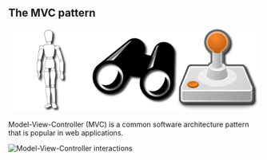## The MVC pattern

![Model-View-Controller](/img/model-view-controller.png)

Model-View-Controller (MVC) is a common software architecture pattern that is popular in web applications.

![Model-View-Controller interactions](http://upload.wikimedia.org/wikipedia/commons/thumb/a/a0/MVC-Process.svg/200px-MVC-Process.svg.png)
